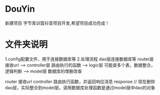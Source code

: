 # DouYin
新建项目 
字节青训营抖音项目开发,希望项目成功完成！


# 文件夹说明
1.config配置文件，用于连接数据库等
2.处理流程
dao层连接数据库等
router层 接收url  -->  controller层 路由执行的函数  -->  logic层 可能查多个表，数据整合，逻辑判断  -->  model层 数据库的增删改查

router 接收url
controller 路由执行函数，并返回响应消息 response
// 现在删除dao层，实际整合到model层，调用数据库处理函数是通过model层中dao的对象


